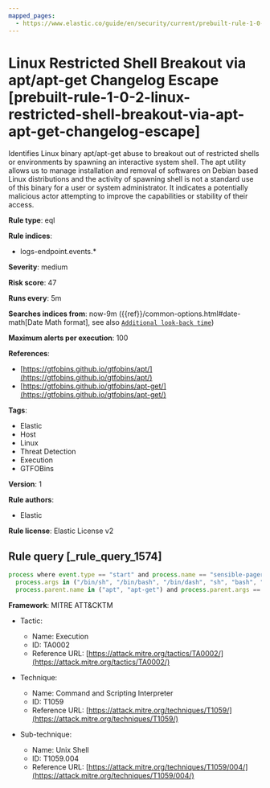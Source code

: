 ```yaml
---
mapped_pages:
  - https://www.elastic.co/guide/en/security/current/prebuilt-rule-1-0-2-linux-restricted-shell-breakout-via-apt-apt-get-changelog-escape.html
---
```


# Linux Restricted Shell Breakout via  apt/apt-get Changelog Escape [prebuilt-rule-1-0-2-linux-restricted-shell-breakout-via-apt-apt-get-changelog-escape]

Identifies Linux binary apt/apt-get abuse to breakout out of restricted shells or environments by spawning an interactive system shell. The apt utility allows us to manage installation and removal of softwares on Debian based Linux distributions and the activity of spawning shell is not a standard use of this binary for a user or system administrator. It indicates a potentially malicious actor attempting to improve the capabilities or stability of their access.

**Rule type**: eql

**Rule indices**:

* logs-endpoint.events.*

**Severity**: medium

**Risk score**: 47

**Runs every**: 5m

**Searches indices from**: now-9m ({{ref}}/common-options.html#date-math[Date Math format], see also [`Additional look-back time`](docs-content://solutions/security/detect-and-alert/create-detection-rule.md#rule-schedule))

**Maximum alerts per execution**: 100

**References**:

* [https://gtfobins.github.io/gtfobins/apt/](https://gtfobins.github.io/gtfobins/apt/)
* [https://gtfobins.github.io/gtfobins/apt-get/](https://gtfobins.github.io/gtfobins/apt-get/)

**Tags**:

* Elastic
* Host
* Linux
* Threat Detection
* Execution
* GTFOBins

**Version**: 1

**Rule authors**:

* Elastic

**Rule license**: Elastic License v2

## Rule query [_rule_query_1574]

```js
process where event.type == "start" and process.name == "sensible-pager" and
  process.args in ("/bin/sh", "/bin/bash", "/bin/dash", "sh", "bash", "dash") and
  process.parent.name in ("apt", "apt-get") and process.parent.args == "changelog"
```

**Framework**: MITRE ATT&CKTM

* Tactic:

    * Name: Execution
    * ID: TA0002
    * Reference URL: [https://attack.mitre.org/tactics/TA0002/](https://attack.mitre.org/tactics/TA0002/)

* Technique:

    * Name: Command and Scripting Interpreter
    * ID: T1059
    * Reference URL: [https://attack.mitre.org/techniques/T1059/](https://attack.mitre.org/techniques/T1059/)

* Sub-technique:

    * Name: Unix Shell
    * ID: T1059.004
    * Reference URL: [https://attack.mitre.org/techniques/T1059/004/](https://attack.mitre.org/techniques/T1059/004/)



